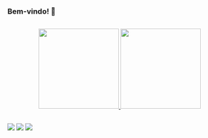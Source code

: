 ### Bem-vindo! 👋

##

<div align="center">
  <a href="https://github.com/igorsantos-p">
  <img height="180em" src="https://github-readme-stats.vercel.app/api?username=igorsantos-p&show_icons=true&theme=react&include_all_commits=true&count_private=true"/>
  <img height="180em" src="https://github-readme-stats.vercel.app/api/top-langs/?username=igorsantos-p&layout=compact&langs_count=7&theme=react"/>
</div>

##

<div>
<a href="mailto:igrpereira.dev@gmail.com" target="_blank"><img src="https://img.shields.io/badge/Gmail-D14836?style=for-the-badge&logo=gmail&logoColor=white"></a>
<a href="https://www.instagram.com/igorsantos_p" target="_blank"><img src="https://img.shields.io/badge/Instagram-E4405F?style=for-the-badge&logo=instagram&logoColor=white"></a>
<a href="https://www.linkedin.com/in/pereiraigor" target="_blank"><img src="https://img.shields.io/badge/LinkedIn-0077B5?style=for-the-badge&logo=linkedin&logoColor=white"></a>
</div>
